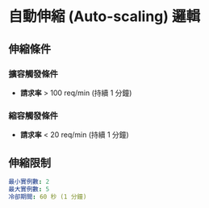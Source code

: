 # 自動伸縮 (Auto-scaling) 邏輯

## 伸縮條件

### 擴容觸發條件
- **請求率** > 100 req/min (持續 1 分鐘)

### 縮容觸發條件
- **請求率** < 20 req/min (持續 1 分鐘)

## 伸縮限制

```yaml
最小實例數: 2
最大實例數: 5
冷卻期間: 60 秒 (1 分鐘)
```


